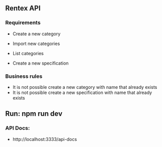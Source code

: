 ## Rentex API

### Requirements

* Create a new category
* Import new categories
* List categories

* Create a new specification


### Business rules

* It is not possible create a new category with name that already exists
* It is not possible create a new specification with name that already exists


## Run: npm run dev

### API Docs: 

* http://localhost:3333/api-docs